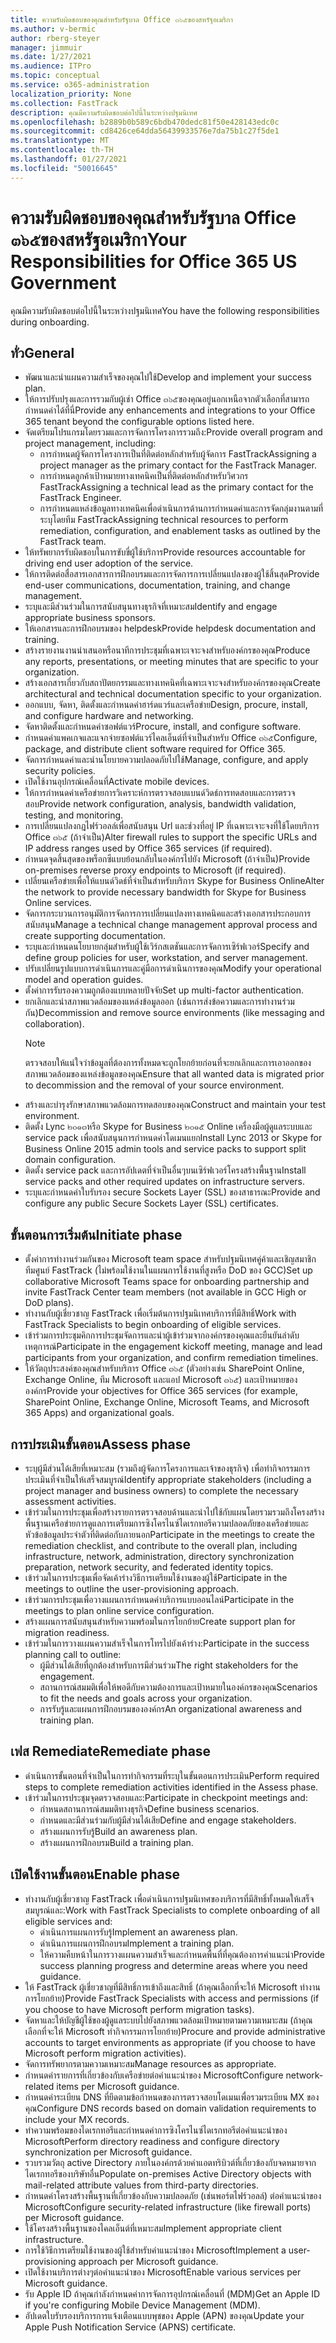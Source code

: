 ```yaml
---
title: ความรับผิดชอบของคุณสำหรับรัฐบาล Office ๓๖๕ของสหรัฐอเมริกา
ms.author: v-bermic
author: rberg-steyer
manager: jimmuir
ms.date: 1/27/2021
ms.audience: ITPro
ms.topic: conceptual
ms.service: o365-administration
localization_priority: None
ms.collection: FastTrack
description: คุณมีความรับผิดชอบต่อไปนี้ในระหว่างปฐมนิเทศ
ms.openlocfilehash: b2889b0b589c6bdb470dedc81f50e428143edc0c
ms.sourcegitcommit: cd8426ce64dda56439933576e7da75b1c27f5de1
ms.translationtype: MT
ms.contentlocale: th-TH
ms.lasthandoff: 01/27/2021
ms.locfileid: "50016645"
---
```

# <a name="your-responsibilities-for-office-365-us-government"></a><span data-ttu-id="d972f-103">ความรับผิดชอบของคุณสำหรับรัฐบาล Office ๓๖๕ของสหรัฐอเมริกา</span><span class="sxs-lookup"><span data-stu-id="d972f-103">Your Responsibilities for Office 365 US Government</span></span>

<span data-ttu-id="d972f-104">คุณมีความรับผิดชอบต่อไปนี้ในระหว่างปฐมนิเทศ</span><span class="sxs-lookup"><span data-stu-id="d972f-104">You have the following responsibilities during onboarding.</span></span>
  
## <a name="general"></a><span data-ttu-id="d972f-105">ทั่ว</span><span class="sxs-lookup"><span data-stu-id="d972f-105">General</span></span>

- <span data-ttu-id="d972f-106">พัฒนาและนำแผนความสำเร็จของคุณไปใช้</span><span class="sxs-lookup"><span data-stu-id="d972f-106">Develop and implement your success plan.</span></span>   
- <span data-ttu-id="d972f-107">ให้การปรับปรุงและการรวมกับผู้เช่า Office ๓๖๕ของคุณอยู่นอกเหนือจากตัวเลือกที่สามารถกำหนดค่าได้ที่นี่</span><span class="sxs-lookup"><span data-stu-id="d972f-107">Provide any enhancements and integrations to your Office 365 tenant beyond the configurable options listed here.</span></span>    
- <span data-ttu-id="d972f-108">จัดเตรียมโปรแกรมโดยรวมและการจัดการโครงการรวมถึง:</span><span class="sxs-lookup"><span data-stu-id="d972f-108">Provide overall program and project management, including:</span></span>     
  - <span data-ttu-id="d972f-109">การกำหนดผู้จัดการโครงการเป็นที่ติดต่อหลักสำหรับผู้จัดการ FastTrack</span><span class="sxs-lookup"><span data-stu-id="d972f-109">Assigning a project manager as the primary contact for the FastTrack Manager.</span></span>   
  - <span data-ttu-id="d972f-110">การกำหนดลูกค้าเป้าหมายทางเทคนิคเป็นที่ติดต่อหลักสำหรับวิศวกร FastTrack</span><span class="sxs-lookup"><span data-stu-id="d972f-110">Assigning a technical lead as the primary contact for the FastTrack Engineer.</span></span>  
  - <span data-ttu-id="d972f-111">การกำหนดแหล่งข้อมูลทางเทคนิคเพื่อดำเนินการด้านการกำหนดค่าและการจัดกลุ่มงานตามที่ระบุโดยทีม FastTrack</span><span class="sxs-lookup"><span data-stu-id="d972f-111">Assigning technical resources to perform remediation, configuration, and enablement tasks as outlined by the FastTrack team.</span></span>   
- <span data-ttu-id="d972f-112">ให้ทรัพยากรรับผิดชอบในการขับขี่ผู้ใช้บริการ</span><span class="sxs-lookup"><span data-stu-id="d972f-112">Provide resources accountable for driving end user adoption of the service.</span></span>    
- <span data-ttu-id="d972f-113">ให้การติดต่อสื่อสารเอกสารการฝึกอบรมและการจัดการการเปลี่ยนแปลงของผู้ใช้สิ้นสุด</span><span class="sxs-lookup"><span data-stu-id="d972f-113">Provide end-user communications, documentation, training, and change management.</span></span>    
- <span data-ttu-id="d972f-114">ระบุและมีส่วนร่วมในการสนับสนุนทางธุรกิจที่เหมาะสม</span><span class="sxs-lookup"><span data-stu-id="d972f-114">Identify and engage appropriate business sponsors.</span></span>     
- <span data-ttu-id="d972f-115">ให้เอกสารและการฝึกอบรมของ helpdesk</span><span class="sxs-lookup"><span data-stu-id="d972f-115">Provide helpdesk documentation and training.</span></span>     
- <span data-ttu-id="d972f-116">สร้างรายงานงานนำเสนอหรือนาทีการประชุมที่เฉพาะเจาะจงสำหรับองค์กรของคุณ</span><span class="sxs-lookup"><span data-stu-id="d972f-116">Produce any reports, presentations, or meeting minutes that are specific to your organization.</span></span>     
- <span data-ttu-id="d972f-117">สร้างเอกสารเกี่ยวกับสถาปัตยกรรมและทางเทคนิคที่เฉพาะเจาะจงสำหรับองค์กรของคุณ</span><span class="sxs-lookup"><span data-stu-id="d972f-117">Create architectural and technical documentation specific to your organization.</span></span>     
- <span data-ttu-id="d972f-118">ออกแบบ, จัดหา, ติดตั้งและกำหนดค่าฮาร์ดแวร์และเครือข่าย</span><span class="sxs-lookup"><span data-stu-id="d972f-118">Design, procure, install, and configure hardware and networking.</span></span>    
- <span data-ttu-id="d972f-119">จัดหาติดตั้งและกำหนดค่าซอฟต์แวร์</span><span class="sxs-lookup"><span data-stu-id="d972f-119">Procure, install, and configure software.</span></span>     
- <span data-ttu-id="d972f-120">กำหนดค่าแพคเกจและแจกจ่ายซอฟต์แวร์ไคลเอ็นต์ที่จำเป็นสำหรับ Office ๓๖๕</span><span class="sxs-lookup"><span data-stu-id="d972f-120">Configure, package, and distribute client software required for Office 365.</span></span>    
- <span data-ttu-id="d972f-121">จัดการกำหนดค่าและนำนโยบายความปลอดภัยไปใช้</span><span class="sxs-lookup"><span data-stu-id="d972f-121">Manage, configure, and apply security policies.</span></span>    
- <span data-ttu-id="d972f-122">เปิดใช้งานอุปกรณ์เคลื่อนที่</span><span class="sxs-lookup"><span data-stu-id="d972f-122">Activate mobile devices.</span></span>    
- <span data-ttu-id="d972f-123">ให้การกำหนดค่าเครือข่ายการวิเคราะห์การตรวจสอบแบนด์วิดธ์การทดสอบและการตรวจสอบ</span><span class="sxs-lookup"><span data-stu-id="d972f-123">Provide network configuration, analysis, bandwidth validation, testing, and monitoring.</span></span> 
- <span data-ttu-id="d972f-124">การเปลี่ยนแปลงกฎไฟร์วอลล์เพื่อสนับสนุน Url และช่วงที่อยู่ IP ที่เฉพาะเจาะจงที่ใช้โดยบริการ Office ๓๖๕ (ถ้าจำเป็น)</span><span class="sxs-lookup"><span data-stu-id="d972f-124">Alter firewall rules to support the specific URLs and IP address ranges used by Office 365 services (if required).</span></span>
- <span data-ttu-id="d972f-125">กำหนดจุดสิ้นสุดของพร็อกซีแบบย้อนกลับในองค์กรไปยัง Microsoft (ถ้าจำเป็น)</span><span class="sxs-lookup"><span data-stu-id="d972f-125">Provide on-premises reverse proxy endpoints to Microsoft (if required).</span></span>     
- <span data-ttu-id="d972f-126">เปลี่ยนเครือข่ายเพื่อให้แบนด์วิดธ์ที่จำเป็นสำหรับบริการ Skype for Business Online</span><span class="sxs-lookup"><span data-stu-id="d972f-126">Alter the network to provide necessary bandwidth for Skype for Business Online services.</span></span>   
- <span data-ttu-id="d972f-127">จัดการกระบวนการอนุมัติการจัดการการเปลี่ยนแปลงทางเทคนิคและสร้างเอกสารประกอบการสนับสนุน</span><span class="sxs-lookup"><span data-stu-id="d972f-127">Manage a technical change management approval process and create supporting documentation.</span></span>    
- <span data-ttu-id="d972f-128">ระบุและกำหนดนโยบายกลุ่มสำหรับผู้ใช้เวิร์กสเตชันและการจัดการเซิร์ฟเวอร์</span><span class="sxs-lookup"><span data-stu-id="d972f-128">Specify and define group policies for user, workstation, and server management.</span></span>    
- <span data-ttu-id="d972f-129">ปรับเปลี่ยนรูปแบบการดำเนินการและคู่มือการดำเนินการของคุณ</span><span class="sxs-lookup"><span data-stu-id="d972f-129">Modify your operational model and operation guides.</span></span>   
- <span data-ttu-id="d972f-130">ตั้งค่าการรับรองความถูกต้องแบบหลายปัจจัย</span><span class="sxs-lookup"><span data-stu-id="d972f-130">Set up multi-factor authentication.</span></span>   
- <span data-ttu-id="d972f-131">ยกเลิกและนำสภาพแวดล้อมของแหล่งข้อมูลออก (เช่นการส่งข้อความและการทำงานร่วมกัน)</span><span class="sxs-lookup"><span data-stu-id="d972f-131">Decommission and remove source environments (like messaging and collaboration).</span></span> 
    > [!NOTE]
    > <span data-ttu-id="d972f-132">ตรวจสอบให้แน่ใจว่าข้อมูลที่ต้องการทั้งหมดจะถูกโยกย้ายก่อนที่จะยกเลิกและการเอาออกของสภาพแวดล้อมของแหล่งข้อมูลของคุณ</span><span class="sxs-lookup"><span data-stu-id="d972f-132">Ensure that all wanted data is migrated prior to decommission and the removal of your source environment.</span></span>   
- <span data-ttu-id="d972f-133">สร้างและบำรุงรักษาสภาพแวดล้อมการทดสอบของคุณ</span><span class="sxs-lookup"><span data-stu-id="d972f-133">Construct and maintain your test environment.</span></span>  
- <span data-ttu-id="d972f-134">ติดตั้ง Lync ๒๐๑๓หรือ Skype for Business ๒๐๑๕ Online เครื่องมือผู้ดูแลระบบและ service pack เพื่อสนับสนุนการกำหนดค่าโดเมนแยก</span><span class="sxs-lookup"><span data-stu-id="d972f-134">Install Lync 2013 or Skype for Business Online 2015 admin tools and service packs to support split domain configuration.</span></span>    
- <span data-ttu-id="d972f-135">ติดตั้ง service pack และการอัปเดตที่จำเป็นอื่นๆบนเซิร์ฟเวอร์โครงสร้างพื้นฐาน</span><span class="sxs-lookup"><span data-stu-id="d972f-135">Install service packs and other required updates on infrastructure servers.</span></span>     
- <span data-ttu-id="d972f-136">ระบุและกำหนดค่าใบรับรอง secure Sockets Layer (SSL) ของสาธารณะ</span><span class="sxs-lookup"><span data-stu-id="d972f-136">Provide and configure any public Secure Sockets Layer (SSL) certificates.</span></span> 
    
## <a name="initiate-phase"></a><span data-ttu-id="d972f-137">ขั้นตอนการเริ่มต้น</span><span class="sxs-lookup"><span data-stu-id="d972f-137">Initiate phase</span></span>

- <span data-ttu-id="d972f-138">ตั้งค่าการทำงานร่วมกันของ Microsoft team space สำหรับปฐมนิเทศคู่ค้าและเชิญสมาชิกทีมศูนย์ FastTrack (ไม่พร้อมใช้งานในแผนการใช้งานที่สูงหรือ DoD ของ GCC)</span><span class="sxs-lookup"><span data-stu-id="d972f-138">Set up collaborative Microsoft Teams space for onboarding partnership and invite FastTrack Center team members (not available in GCC High or DoD plans).</span></span>   
- <span data-ttu-id="d972f-139">ทำงานกับผู้เชี่ยวชาญ FastTrack เพื่อเริ่มต้นการปฐมนิเทศบริการที่มีสิทธิ์</span><span class="sxs-lookup"><span data-stu-id="d972f-139">Work with FastTrack Specialists to begin onboarding of eligible services.</span></span>    
- <span data-ttu-id="d972f-140">เข้าร่วมการประชุมคิกการประชุมจัดการและนำผู้เข้าร่วมจากองค์กรของคุณและยืนยันลำดับเหตุการณ์</span><span class="sxs-lookup"><span data-stu-id="d972f-140">Participate in the engagement kickoff meeting, manage and lead participants from your organization, and confirm remediation timelines.</span></span>    
- <span data-ttu-id="d972f-141">ให้วัตถุประสงค์ของคุณสำหรับบริการ Office ๓๖๕ (ตัวอย่างเช่น SharePoint Online, Exchange Online, ทีม Microsoft และแอป Microsoft ๓๖๕) และเป้าหมายขององค์กร</span><span class="sxs-lookup"><span data-stu-id="d972f-141">Provide your objectives for Office 365 services (for example, SharePoint Online, Exchange Online, Microsoft Teams, and Microsoft 365 Apps) and organizational goals.</span></span>
    
## <a name="assess-phase"></a><span data-ttu-id="d972f-142">การประเมินขั้นตอน</span><span class="sxs-lookup"><span data-stu-id="d972f-142">Assess phase</span></span>

- <span data-ttu-id="d972f-143">ระบุผู้มีส่วนได้เสียที่เหมาะสม (รวมถึงผู้จัดการโครงการและเจ้าของธุรกิจ) เพื่อทำกิจกรรมการประเมินที่จำเป็นให้เสร็จสมบูรณ์</span><span class="sxs-lookup"><span data-stu-id="d972f-143">Identify appropriate stakeholders (including a project manager and business owners) to complete the necessary assessment activities.</span></span>    
- <span data-ttu-id="d972f-144">เข้าร่วมในการประชุมเพื่อสร้างรายการตรวจสอบด้านและนำไปใช้กับแผนโดยรวมรวมถึงโครงสร้างพื้นฐานเครือข่ายการดูแลการเตรียมการซิงโครไนซ์ไดเรกทอรีความปลอดภัยของเครือข่ายและหัวข้อข้อมูลประจำตัวที่ติดต่อกับภายนอก</span><span class="sxs-lookup"><span data-stu-id="d972f-144">Participate in the meetings to create the remediation checklist, and contribute to the overall plan, including infrastructure, network, administration, directory synchronization preparation, network security, and federated identity topics.</span></span> 
- <span data-ttu-id="d972f-145">เข้าร่วมในการประชุมเพื่อจัดเค้าร่างวิธีการเตรียมใช้งานของผู้ใช้</span><span class="sxs-lookup"><span data-stu-id="d972f-145">Participate in the meetings to outline the user-provisioning approach.</span></span>     
- <span data-ttu-id="d972f-146">เข้าร่วมการประชุมเพื่อวางแผนการกำหนดค่าบริการแบบออนไลน์</span><span class="sxs-lookup"><span data-stu-id="d972f-146">Participate in the meetings to plan online service configuration.</span></span>    
- <span data-ttu-id="d972f-147">สร้างแผนการสนับสนุนสำหรับความพร้อมในการโยกย้าย</span><span class="sxs-lookup"><span data-stu-id="d972f-147">Create support plan for migration readiness.</span></span>    
- <span data-ttu-id="d972f-148">เข้าร่วมในการวางแผนความสำเร็จในการโทรไปยังเค้าร่าง:</span><span class="sxs-lookup"><span data-stu-id="d972f-148">Participate in the success planning call to outline:</span></span>   
  - <span data-ttu-id="d972f-149">ผู้มีส่วนได้เสียที่ถูกต้องสำหรับการมีส่วนร่วม</span><span class="sxs-lookup"><span data-stu-id="d972f-149">The right stakeholders for the engagement.</span></span>   
  - <span data-ttu-id="d972f-150">สถานการณ์สมมติเพื่อให้พอดีกับความต้องการและเป้าหมายในองค์กรของคุณ</span><span class="sxs-lookup"><span data-stu-id="d972f-150">Scenarios to fit the needs and goals across your organization.</span></span>   
  - <span data-ttu-id="d972f-151">การรับรู้และแผนการฝึกอบรมขององค์กร</span><span class="sxs-lookup"><span data-stu-id="d972f-151">An organizational awareness and training plan.</span></span>
    
## <a name="remediate-phase"></a><span data-ttu-id="d972f-152">เฟส Remediate</span><span class="sxs-lookup"><span data-stu-id="d972f-152">Remediate phase</span></span>

- <span data-ttu-id="d972f-153">ดำเนินการขั้นตอนที่จำเป็นในการทำกิจกรรมที่ระบุในขั้นตอนการประเมิน</span><span class="sxs-lookup"><span data-stu-id="d972f-153">Perform required steps to complete remediation activities identified in the Assess phase.</span></span>  
- <span data-ttu-id="d972f-154">เข้าร่วมในการประชุมจุดตรวจสอบและ:</span><span class="sxs-lookup"><span data-stu-id="d972f-154">Participate in checkpoint meetings and:</span></span>   
  - <span data-ttu-id="d972f-155">กำหนดสถานการณ์สมมติทางธุรกิจ</span><span class="sxs-lookup"><span data-stu-id="d972f-155">Define business scenarios.</span></span>  
  - <span data-ttu-id="d972f-156">กำหนดและมีส่วนร่วมกับผู้มีส่วนได้เสีย</span><span class="sxs-lookup"><span data-stu-id="d972f-156">Define and engage stakeholders.</span></span>  
  - <span data-ttu-id="d972f-157">สร้างแผนการรับรู้</span><span class="sxs-lookup"><span data-stu-id="d972f-157">Build an awareness plan.</span></span> 
  - <span data-ttu-id="d972f-158">สร้างแผนการฝึกอบรม</span><span class="sxs-lookup"><span data-stu-id="d972f-158">Build a training plan.</span></span>
    
## <a name="enable-phase"></a><span data-ttu-id="d972f-159">เปิดใช้งานขั้นตอน</span><span class="sxs-lookup"><span data-stu-id="d972f-159">Enable phase</span></span>

- <span data-ttu-id="d972f-160">ทำงานกับผู้เชี่ยวชาญ FastTrack เพื่อดำเนินการปฐมนิเทศของบริการที่มีสิทธิ์ทั้งหมดให้เสร็จสมบูรณ์และ:</span><span class="sxs-lookup"><span data-stu-id="d972f-160">Work with FastTrack Specialists to complete onboarding of all eligible services and:</span></span>  
  - <span data-ttu-id="d972f-161">ดำเนินการแผนการรับรู้</span><span class="sxs-lookup"><span data-stu-id="d972f-161">Implement an awareness plan.</span></span>   
  - <span data-ttu-id="d972f-162">ดำเนินการแผนการฝึกอบรม</span><span class="sxs-lookup"><span data-stu-id="d972f-162">Implement a training plan.</span></span>   
  - <span data-ttu-id="d972f-163">ให้ความคืบหน้าในการวางแผนความสำเร็จและกำหนดพื้นที่ที่คุณต้องการคำแนะนำ</span><span class="sxs-lookup"><span data-stu-id="d972f-163">Provide success planning progress and determine areas where you need guidance.</span></span>  
- <span data-ttu-id="d972f-164">ให้ FastTrack ผู้เชี่ยวชาญที่มีสิทธิ์การเข้าถึงและสิทธิ์ (ถ้าคุณเลือกที่จะให้ Microsoft ทำงานการโยกย้าย)</span><span class="sxs-lookup"><span data-stu-id="d972f-164">Provide FastTrack Specialists with access and permissions (if you choose to have Microsoft perform migration tasks).</span></span>   
- <span data-ttu-id="d972f-165">จัดหาและให้บัญชีผู้ใช้ของผู้ดูแลระบบไปยังสภาพแวดล้อมเป้าหมายตามความเหมาะสม (ถ้าคุณเลือกที่จะให้ Microsoft ทำกิจกรรมการโยกย้าย)</span><span class="sxs-lookup"><span data-stu-id="d972f-165">Procure and provide administrative accounts to target environments as appropriate (if you choose to have Microsoft perform migration activities).</span></span>    
- <span data-ttu-id="d972f-166">จัดการทรัพยากรตามความเหมาะสม</span><span class="sxs-lookup"><span data-stu-id="d972f-166">Manage resources as appropriate.</span></span>     
- <span data-ttu-id="d972f-167">กำหนดค่ารายการที่เกี่ยวข้องกับเครือข่ายต่อคำแนะนำของ Microsoft</span><span class="sxs-lookup"><span data-stu-id="d972f-167">Configure network-related items per Microsoft guidance.</span></span>    
- <span data-ttu-id="d972f-168">กำหนดค่าระเบียน DNS ที่ยึดตามข้อกำหนดของการตรวจสอบโดเมนเพื่อรวมระเบียน MX ของคุณ</span><span class="sxs-lookup"><span data-stu-id="d972f-168">Configure DNS records based on domain validation requirements to include your MX records.</span></span>    
- <span data-ttu-id="d972f-169">ทำความพร้อมของไดเรกทอรีและกำหนดค่าการซิงโครไนซ์ไดเรกทอรีต่อคำแนะนำของ Microsoft</span><span class="sxs-lookup"><span data-stu-id="d972f-169">Perform directory readiness and configure directory synchronization per Microsoft guidance.</span></span>   
- <span data-ttu-id="d972f-170">รวบรวมวัตถุ active Directory ภายในองค์กรด้วยค่าแอตทริบิวต์ที่เกี่ยวข้องกับจดหมายจากไดเรกทอรีของบริษัทอื่น</span><span class="sxs-lookup"><span data-stu-id="d972f-170">Populate on-premises Active Directory objects with mail-related attribute values from third-party directories.</span></span>    
- <span data-ttu-id="d972f-171">กำหนดค่าโครงสร้างพื้นฐานที่เกี่ยวข้องกับความปลอดภัย (เช่นพอร์ตไฟร์วอลล์) ต่อคำแนะนำของ Microsoft</span><span class="sxs-lookup"><span data-stu-id="d972f-171">Configure security-related infrastructure (like firewall ports) per Microsoft guidance.</span></span>    
- <span data-ttu-id="d972f-172">ใช้โครงสร้างพื้นฐานของไคลเอ็นต์ที่เหมาะสม</span><span class="sxs-lookup"><span data-stu-id="d972f-172">Implement appropriate client infrastructure.</span></span>   
- <span data-ttu-id="d972f-173">การใช้วิธีการเตรียมใช้งานของผู้ใช้สำหรับคำแนะนำของ Microsoft</span><span class="sxs-lookup"><span data-stu-id="d972f-173">Implement a user-provisioning approach per Microsoft guidance.</span></span>    
- <span data-ttu-id="d972f-174">เปิดใช้งานบริการต่างๆต่อคำแนะนำของ Microsoft</span><span class="sxs-lookup"><span data-stu-id="d972f-174">Enable various services per Microsoft guidance.</span></span>    
- <span data-ttu-id="d972f-175">รับ Apple ID ถ้าคุณกำลังกำหนดค่าการจัดการอุปกรณ์เคลื่อนที่ (MDM)</span><span class="sxs-lookup"><span data-stu-id="d972f-175">Get an Apple ID if you're configuring Mobile Device Management (MDM).</span></span>   
- <span data-ttu-id="d972f-176">อัปเดตใบรับรองบริการการแจ้งเตือนแบบพุชของ Apple (APN) ของคุณ</span><span class="sxs-lookup"><span data-stu-id="d972f-176">Update your Apple Push Notification Service (APNS) certificate.</span></span>
  